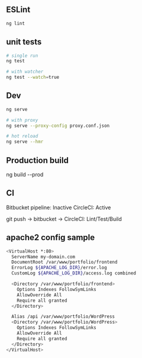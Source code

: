 ## ESLint
```bash
ng lint
```

## unit tests
```bash
# single run
ng test

# with watcher
ng test --watch=true
```

## Dev
```bash
ng serve

# with proxy
ng serve --proxy-config proxy.conf.json

# hot reload
ng serve --hmr
```

## Production build
ng build --prod

## CI
Bitbucket pipeline: Inactive
CircleCI: Active

git push -> bitbucket -> CircleCI: Lint/Test/Build

## apache2 config sample
```bash
<VirtualHost *:80>
  ServerName my-domain.com
  DocumentRoot /var/www/portfolio/frontend
  ErrorLog ${APACHE_LOG_DIR}/error.log
  CustomLog ${APACHE_LOG_DIR}/access.log combined

  <Directory /var/www/portfolio/frontend>
    Options Indexes FollowSymLinks
    AllowOverride All
    Require all granted
  </Directory>

  Alias /api /var/www/portfolio/WordPress
  <Directory /var/www/portfolio/WordPress>
    Options Indexes FollowSymLinks
    AllowOverride All
    Require all granted
  </Directory>
</VirtualHost>
```
